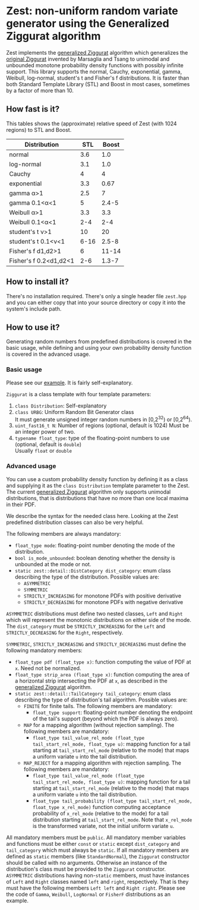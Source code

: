 # Zest: non-uniform random variate generator using the Generalized Ziggurat algorithm

Zest implements the [generalized Ziggurat] algorithm which generalizes the [original Ziggurat] invented by Marsaglia and Tsang to unimodal and unbounded monotone probability density functions with possibly infinite support. This library supports the normal, Cauchy, exponential, gamma, Weibull, log-normal, student's t and Fisher's f distributions. It is faster than both Standard Template Library (STL) and Boost in most cases, sometimes by a factor of more than 10.

## How fast is it?

This tables shows the (approximate) relative speed of Zest (with 1024 regions) to STL and Boost.

| Distribution           | STL   | Boost |
|------------------------|-------|-------|
| normal                 | 3.6   | 1.0   |
| log-normal             | 3.1   | 1.0   |
| Cauchy                 | 4     | 4     |
| exponential            | 3.3   | 0.67  |
| gamma α>1              | 2.5   | 7     |
| gamma 0.1<α<1          | 5     | 2.4-5 |
| Weibull α>1            | 3.3   | 3.3   |
| Weibull 0.1<α<1        | 2-4   | 2-4   |
| student's t ν>1        | 10    | 20    |
| student's t 0.1<ν<1    | 6-16  | 2.5-8 |
| Fisher's f d1,d2>1     | 6     | 11-14 |
| Fisher's f 0.2<d1,d2<1 | 2-6   | 1.3-7 |

## How to install it?

There's no installation required. There's only a single header file `zest.hpp` and you can either copy 
that into your source directory or copy it into the system's include path.

## How to use it?

Generating random numbers from predefined distributions is covered in the basic usage, while defining and using your own probability density function is covered in the advanced usage.

### Basic usage

Please see our [example](example.cpp). It is fairly self-explanatory.

`Ziggurat` is a class template with four template parameters:
 1. `class Distribution`: Self-explanatory
 2. `class URBG`: Uniform Random Bit Generator class  
  It must generate unsigned integer random numbers in [0,2<sup>32</sup>) or [0,2<sup>64</sup>).
 3. `uint_fast16_t N`: Number of regions (optional, default is 1024)
  Must be an integer power of two.
 4. `typename float_type`: type of the floating-point numbers to use (optional, default is `double`)  
  Usually `float` or `double`

### Advanced usage

You can use a custom probability density function by defining it as a class and supplying it as the `class Distribution` template parameter to the Zest. The current [generalized Ziggurat] algorithm only supports unimodal distributions, that is distributions that have no more than one local maxima in their PDF.

We describe the syntax for the needed class here. Looking at the Zest predefined distribution classes can also be very helpful.

The following members are always mandatory:
 - `float_type mode`: floating-point number denoting the mode of the distribution.
 - `bool is_mode_unbounded`: boolean denoting whether the density is unbounded at the mode or not.
 - `static zest::detail::DistCategory dist_category`: enum class describing the type of the distribution. Possible values are:
   + `ASYMMETRIC`
   + `SYMMETRIC`
   + `STRICTLY_INCREASING` for monotone PDFs with positive derivative
   + `STRICTLY_DECREASING` for monotone PDFs with negative derivative

`ASYMMETRIC` distributions must define two nested classes, `Left` and `Right` which will represent the monotonic distributions on either side of the mode. The `dist_category` must be `STRICTLY_INCREASING` for the `Left` and `STRICTLY_DECREASING` for the `Right`, respectively.

`SYMMETRIC`, `STRICTLY_INCREASING` and `STRICTLY_DECREASING` must define the following mandatory members:
 - `float_type pdf (float_type x)`: function computing the value of PDF at `x`. Need not be normalized.
 - `float_type strip_area (float_type x)`: function computing the area of a horizontal strip intersecting the PDF at `x`, as described in the [generalized Ziggurat] algorithm.
 - `static zest::detail::TailCategory tail_category`: enum class describing the type of distribution's tail algorithm. Possible values are:
   + `FINITE` for finite tails. The following members are mandatory:
     * `float_type support`: floating-point number denoting the endpoint of the tail's support (beyond which the PDF is always zero).
   + `MAP` for a mapping algorithm (without rejection sampling). The following members are mandatory:
     * `float_type tail_value_rel_mode (float_type tail_start_rel_mode, float_type u)`: mapping function for a tail starting at `tail_start_rel_mode` (relative to the mode) that maps a uniform variate `u` into the tail distribution.
   + `MAP_REJECT` for a mapping algorithm with rejection sampling. The following members are mandatory:
     * `float_type tail_value_rel_mode (float_type tail_start_rel_mode, float_type u)`: mapping function for a tail starting at `tail_start_rel_mode` (relative to the mode) that maps a uniform variate `u` into the tail distribution.
     * `float_type tail_probability (float_type tail_start_rel_mode, float_type x_rel_mode)` function computing acceptance probability of `x_rel_mode` (relative to the mode) for a tail distribution starting at `tail_start_rel_mode`. Note that `x_rel_mode` is the transformed variate, not the initial uniform variate `u`.

All mandatory members must be `public`. All mandatory member variables and functions must be either `const` or `static` except `dist_category` and `tail_category` which must always be `static`. If all mandatory members are defined as `static` members (like `StandardNormal`), the `Ziggurat` constructor should be called with no arguments. Otherwise an instance of the distribution's class must be provided to the `Ziggurat` constructor. `ASYMMETRIC` distributions having non-`static` members, must have instances of `Left` and `Right` classes named `left` and `right`, respectively. That is they must have the following members `Left left` and `Right right`. Please see the code of `Gamma`, `Weibull`, `LogNormal` or `FisherF` distributions as an example.

[original Ziggurat]: https://www.jstatsoft.org/index.php/jss/article/view/v005i08/ziggurat.pdf
[generalized Ziggurat]: to-be-filled:-link-to-draft
